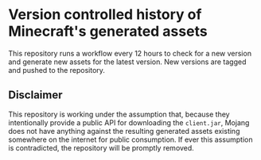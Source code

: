 # Version controlled history of Minecraft's generated assets
This repository runs a workflow every 12 hours to check for a new version and generate new assets for the latest version. New versions are tagged and pushed to the repository.

## Disclaimer
This repository is working under the assumption that, because they intentionally provide a public API for downloading the `client.jar`, Mojang does not have anything against the resulting generated assets existing somewhere on the internet for public consumption. If ever this assumption is contradicted, the repository will be promptly removed.

